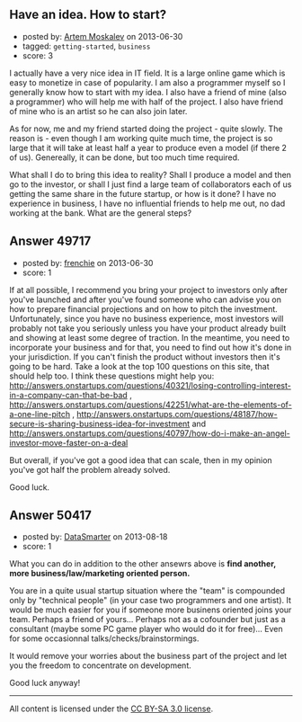 ## Have an idea. How to start?

- posted by: [Artem Moskalev](https://stackexchange.com/users/-1/26845-artem-moskalev) on 2013-06-30
- tagged: `getting-started`, `business`
- score: 3

I actually have a very nice idea in IT field. It is a large online game which is easy to monetize in case of popularity. I am also a programmer myself so I generally know how to start with my idea. I also have a friend of mine (also a programmer) who will help me with half of the project. I also have friend of mine who is an artist so he can also join later. 

As for now, me and my friend started doing the project - quite slowly. The reason is - even though I am working quite much time, the project is so large that it will take at least half a year to produce even a model (if there 2 of us). Genereally, it can be done, but too much time required.

What shall I do to bring this idea to reality? Shall I produce a model and then go to the investor, or shall I just find a large team of collaborators each of us getting the same share in the future startup, or how is it done? I have no experience in business, I have no influential friends to help me out, no dad working at the bank. What are the general steps? 


## Answer 49717

- posted by: [frenchie](https://stackexchange.com/users/-1/15155-frenchie) on 2013-06-30
- score: 1

If at all possible, I recommend you bring your project to investors only after you've launched and after you've found someone who can advise you on how to prepare financial projections and on how to pitch the investment. Unfortunately, since you have no business experience, most investors will probably not take you seriously unless you have your product already built and showing at least some degree of traction. In the meantime, you need to incorporate your business and for that, you need to find out how it's done in your jurisdiction. If you can't finish the product without investors then it's going to be hard. Take a look at the top 100 questions on this site, that should help too. I think these questions might help you: http://answers.onstartups.com/questions/40321/losing-controlling-interest-in-a-company-can-that-be-bad , http://answers.onstartups.com/questions/42251/what-are-the-elements-of-a-one-line-pitch , http://answers.onstartups.com/questions/48187/how-secure-is-sharing-business-idea-for-investment and http://answers.onstartups.com/questions/40797/how-do-i-make-an-angel-investor-move-faster-on-a-deal

But overall, if you've got a good idea that can scale, then in my opinion you've got half the problem already solved.

Good luck.


## Answer 50417

- posted by: [DataSmarter](https://stackexchange.com/users/-1/27274-datasmarter) on 2013-08-18
- score: 1

What you can do in addition to the other ansewrs above is **find another, more business/law/marketing oriented person.**

You are in a quite usual startup situation where the "team" is compounded only by "technical people" (in your case two programmers and one artist). It would be much easier for you if someone more businens oriented joins your team. Perhaps  a friend of yours... Perhaps not as a cofounder but just as a consultant (maybe some PC game player who would do it for free)... Even for some occasionnal talks/checks/brainstormings.

It would remove your worries about the business part of the project and let you the freedom to concentrate on development.

Good luck anyway!  



---

All content is licensed under the [CC BY-SA 3.0 license](https://creativecommons.org/licenses/by-sa/3.0/).
